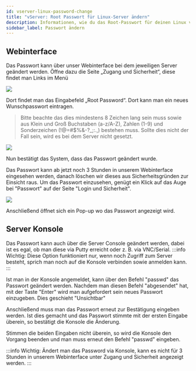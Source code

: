 ```yaml
---
id: vserver-linux-password-change
title: "vServer: Root Passwort für Linux-Server ändern"
description: Informationen, wie du das Root-Passwort für deinen Linux vServer von ZAP-Hosting ändern kannst - ZAP-Hosting.com Dokumentation
sidebar_label: Passwort ändern
---
```


## Webinterface

Das Passwort kann über unser Webinterface bei dem jeweiligen Server geändert werden. 
Öffne dazu die Seite „Zugang und Sicherheit“, diese findet man Links im Menü

![](https://user-images.githubusercontent.com/61839701/165681691-ef8c20f4-f1bb-42bb-8231-8c7e97a2bfa2.png)

Dort findet man das Eingabefeld „Root Password“. 
Dort kann man ein neues Wunschpasswort eintragen.

>Bitte beachte das dies mindestens 8 Zeichen lang sein muss sowie aus Klein und Groß Buchstaben (a-z/A-Z), Zahlen (1-9) und Sonderzeichen (!@=#$%&-?_;:.,) bestehen muss. 
Sollte dies nicht der Fall sein, wird es bei dem Server nicht gesetzt. 

![](https://user-images.githubusercontent.com/61839701/165681891-f81a47d2-bd3c-480a-88a8-dd1576933c0c.png)

Nun bestätigt das System, dass das Passwort geändert wurde. 

Das Passwort kann ab jetzt noch 3 Stunden in unserem Webinterface eingesehen werden, danach löschen wir dieses aus Sicherheitsgründen zur Einsicht raus. Um das Passwort einzusehen, genügt ein Klick auf das Auge bei "Passwort" auf der Seite "Login und Sicherheit". 

![](https://user-images.githubusercontent.com/61839701/165681935-1e1a0b9d-4e0b-43b4-859a-8201117925f2.png)

Anschließend öffnet sich ein Pop-up wo das Passwort angezeigt wird.



## Server Konsole

Das Passwort kann auch über die Server Console geändert werden, dabei ist es egal, ob man diese via Putty erreicht oder z. B. via VNC/Serial.
:::info
Wichtig: Diese Option funktioniert nur, wenn noch Zugriff zum Server besteht, sprich man noch auf die Konsole verbinden sowie anmelden kann. 
:::

Ist man in der Konsole angemeldet, kann über den Befehl "passwd" das Passwort geändert werden. 
Nachdem man diesen Befehl "abgesendet" hat, mit der Taste "Enter" wird man aufgefordert sein neues Passwort einzugeben. 
Dies geschieht "Unsichtbar"

Anschließend muss man das Passwort erneut zur Bestätigung eingeben werden. 
Ist dies gemacht und das Passwort stimmte mit der ersten Eingabe überein, so bestätigt die Konsole die Änderung. 

Stimmen die beiden Eingaben nicht überein, so wird die Konsole den Vorgang beenden und man muss erneut den Befehl "passwd" eingeben. 

:::info
Wichtig: Ändert man das Password via Konsole, kann es nicht für 3 Stunden in unserem Webinterface unter Zugang und Sicherheit angezeigt werden. 
:::
